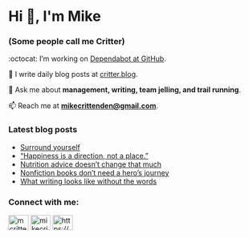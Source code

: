 # Hi 👋, I'm Mike
### (Some people call me Critter)

:octocat: I’m working on [Dependabot at GitHub](https://github.com/features/security).

📝 I write daily blog posts at [critter.blog](https://critter.blog).

💬 Ask me about **management, writing, team jelling, and trail running**.

📫 Reach me at **mikecrittenden@gmail.com**.

### Latest blog posts
<!-- BLOG-POST-LIST:START -->
- [Surround yourself](https://critter.blog/2023/08/18/surround-yourself/)
- [“Happiness is a direction, not a place.”](https://critter.blog/2023/08/17/happiness-is-a-direction-not-a-place/)
- [Nutrition advice doesn’t change that much](https://critter.blog/2023/08/16/nutrition-advice-doesnt-change-that-much/)
- [Nonfiction books don’t need a hero’s journey](https://critter.blog/2023/08/15/non-fiction-books-dont-need-a-heros-journey/)
- [What writing looks like without the words](https://critter.blog/2023/08/14/what-writing-looks-like-without-the-words/)
<!-- BLOG-POST-LIST:END -->

<h3 align="left">Connect with me:</h3>
<p align="left">
<a href="https://twitter.com/mcrittenden" target="blank"><img align="center" src="https://raw.githubusercontent.com/rahuldkjain/github-profile-readme-generator/master/src/images/icons/Social/twitter.svg" alt="mcrittenden" height="30" width="40" /></a>
<a href="https://linkedin.com/in/mikecrittenden" target="blank"><img align="center" src="https://raw.githubusercontent.com/rahuldkjain/github-profile-readme-generator/master/src/images/icons/Social/linked-in-alt.svg" alt="mikecrittenden" height="30" width="40" /></a>
<a href="https://critter.blog/feed/" target="blank"><img align="center" src="https://raw.githubusercontent.com/rahuldkjain/github-profile-readme-generator/master/src/images/icons/Social/rss.svg" alt="https://critter.blog/feed/" height="30" width="40" /></a>
</p>
